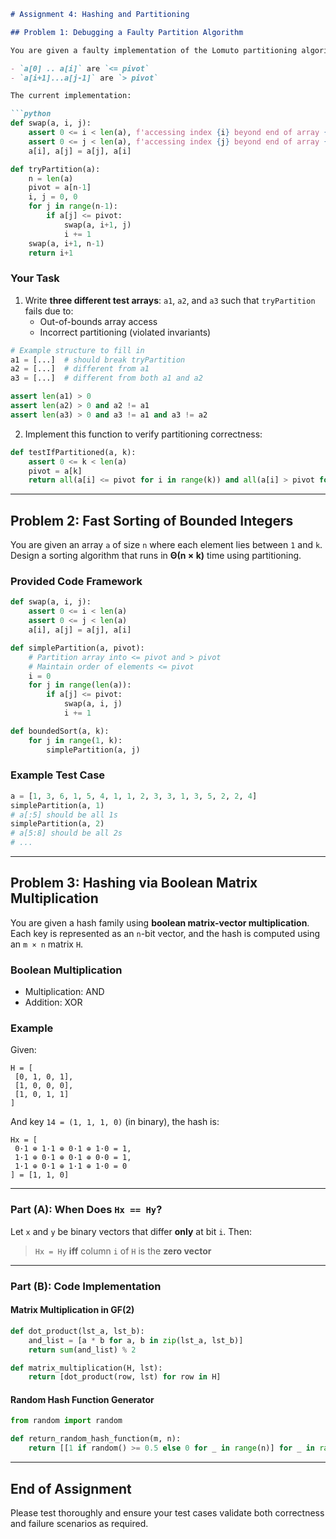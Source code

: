 ```markdown
# Assignment 4: Hashing and Partitioning

## Problem 1: Debugging a Faulty Partition Algorithm

You are given a faulty implementation of the Lomuto partitioning algorithm. The code aims to maintain the following invariants:

- `a[0] .. a[i]` are `<= pivot`
- `a[i+1]...a[j-1]` are `> pivot`

The current implementation:

```python
def swap(a, i, j):
    assert 0 <= i < len(a), f'accessing index {i} beyond end of array {len(a)}'
    assert 0 <= j < len(a), f'accessing index {j} beyond end of array {len(a)}'
    a[i], a[j] = a[j], a[i]

def tryPartition(a):
    n = len(a)
    pivot = a[n-1]
    i, j = 0, 0
    for j in range(n-1):
        if a[j] <= pivot:
            swap(a, i+1, j)
            i += 1
    swap(a, i+1, n-1)
    return i+1
```

### Your Task

1. Write **three different test arrays**: `a1`, `a2`, and `a3` such that `tryPartition` fails due to:
   - Out-of-bounds array access
   - Incorrect partitioning (violated invariants)

```python
# Example structure to fill in
a1 = [...]  # should break tryPartition
a2 = [...]  # different from a1
a3 = [...]  # different from both a1 and a2

assert len(a1) > 0
assert len(a2) > 0 and a2 != a1
assert len(a3) > 0 and a3 != a1 and a3 != a2
```

2. Implement this function to verify partitioning correctness:

```python
def testIfPartitioned(a, k):
    assert 0 <= k < len(a)
    pivot = a[k]
    return all(a[i] <= pivot for i in range(k)) and all(a[i] > pivot for i in range(k+1, len(a)))
```

---

## Problem 2: Fast Sorting of Bounded Integers

You are given an array `a` of size `n` where each element lies between `1` and `k`. Design a sorting algorithm that runs in **Θ(n × k)** time using partitioning.

### Provided Code Framework

```python
def swap(a, i, j):
    assert 0 <= i < len(a)
    assert 0 <= j < len(a)
    a[i], a[j] = a[j], a[i]

def simplePartition(a, pivot):
    # Partition array into <= pivot and > pivot
    # Maintain order of elements <= pivot
    i = 0
    for j in range(len(a)):
        if a[j] <= pivot:
            swap(a, i, j)
            i += 1

def boundedSort(a, k):
    for j in range(1, k):
        simplePartition(a, j)
```

### Example Test Case

```python
a = [1, 3, 6, 1, 5, 4, 1, 1, 2, 3, 3, 1, 3, 5, 2, 2, 4]
simplePartition(a, 1)
# a[:5] should be all 1s
simplePartition(a, 2)
# a[5:8] should be all 2s
# ...
```

---

## Problem 3: Hashing via Boolean Matrix Multiplication

You are given a hash family using **boolean matrix-vector multiplication**. Each key is represented as an `n`-bit vector, and the hash is computed using an `m × n` matrix `H`.

### Boolean Multiplication

- Multiplication: AND
- Addition: XOR

### Example

Given:
```text
H = [
 [0, 1, 0, 1],
 [1, 0, 0, 0],
 [1, 0, 1, 1]
]
```

And key `14 = (1, 1, 1, 0)` (in binary), the hash is:

```
Hx = [
 0·1 ⊕ 1·1 ⊕ 0·1 ⊕ 1·0 = 1,
 1·1 ⊕ 0·1 ⊕ 0·1 ⊕ 0·0 = 1,
 1·1 ⊕ 0·1 ⊕ 1·1 ⊕ 1·0 = 0
] = [1, 1, 0]
```

---

### Part (A): When Does `Hx == Hy`?

Let `x` and `y` be binary vectors that differ **only** at bit `i`. Then:

> `Hx = Hy` **iff** column `i` of `H` is the **zero vector**

---

### Part (B): Code Implementation

#### Matrix Multiplication in GF(2)

```python
def dot_product(lst_a, lst_b):
    and_list = [a * b for a, b in zip(lst_a, lst_b)]
    return sum(and_list) % 2

def matrix_multiplication(H, lst):
    return [dot_product(row, lst) for row in H]
```

#### Random Hash Function Generator

```python
from random import random

def return_random_hash_function(m, n):
    return [[1 if random() >= 0.5 else 0 for _ in range(n)] for _ in range(m)]
```

---

## End of Assignment
Please test thoroughly and ensure your test cases validate both correctness and failure scenarios as required.
```

